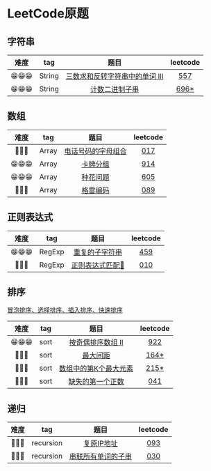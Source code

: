 # LeetCode原题

## 字符串

| 难度 | tag | 题目 | leetcode |
| :--: | :--: | :--: | :--: |
| 😁😁😁 | String | [三数求和反转字符串中的单词 III](./557_reverseWords.js) | [557](https://leetcode-cn.com/problems/reverse-words-in-a-string-iii/submissions/) |
| 😁😁😁 | String | [计数二进制子串](./696_countBinarySubstrings.js) | [696*](https://leetcode-cn.com/problems/count-binary-substrings/) |

## 数组

| 难度 | tag | 题目 | leetcode |
| :--: | :--: | :--: | :--: |
| 🤔🤔🤔 | Array | [电话号码的字母组合](./017_letterCombinations.js) | [017](https://leetcode-cn.com/problems/letter-combinations-of-a-phone-number/) |
| 😁😁😁 | Array | [卡牌分组](./914_hasGroupsSizeX.js) | [914](https://leetcode-cn.com/problems/x-of-a-kind-in-a-deck-of-cards/) |
| 😁😁😁 | Array | [种花问题](./605_canPlaceFlowers.js) | [605](https://leetcode-cn.com/problems/can-place-flowers/) |
| 🤔🤔🤔 | Array | [格雷编码](./089_grayCode.js) | [089](https://leetcode-cn.com/problems/gray-code/) |

## 正则表达式

| 难度 | tag | 题目 | leetcode |
| :--: | :--: | :--: | :--: |
| 😁😁😁 | RegExp | [重复的子字符串](./459_repeatedSubstringPattern.js) | [459](https://leetcode-cn.com/problems/repeated-substring-pattern/) |
| 🤯🤯🤯 | RegExp | [正则表达式匹配🐛](./010_isMatch.js) | [010](https://leetcode-cn.com/problems/regular-expression-matching/) |

## 排序

[冒泡排序、选择排序、插入排序、快速排序](./mysorts.js)

| 难度 | tag | 题目 | leetcode |
| :--: | :--: | :--: | :--: |
| 😁😁😁 | sort | [按奇偶排序数组 II](./922_sortArrayByParityII.js) | [922](https://leetcode-cn.com/problems/sort-array-by-parity-ii/) |
| 🤯🤯🤯 | sort | [最大间距](./164_maximumGap.js) | [164*](https://leetcode-cn.com/problems/maximum-gap/) |
| 🤔🤔🤔 | sort | [数组中的第K个最大元素](./215_findKthLargest.js) | [215*](https://leetcode-cn.com/problems/kth-largest-element-in-an-array/) |
| 🤯🤯🤯 | sort | [缺失的第一个正数](./041_firstMissingPositive.js) | [041](https://leetcode-cn.com/problems/first-missing-positive/) |

## 递归

| 难度 | tag | 题目 | leetcode |
| :--: | :--: | :--: | :--: |
| 🤔🤔🤔 | recursion | [复原IP地址](./093_restoreIpAddresses.js) | [093](https://leetcode-cn.com/problems/restore-ip-addresses/) |
| 🤯🤯🤯 | recursion | [串联所有单词的子串](./030_findSubstring.js) | [030](https://leetcode-cn.com/problems/substring-with-concatenation-of-all-words/) |
